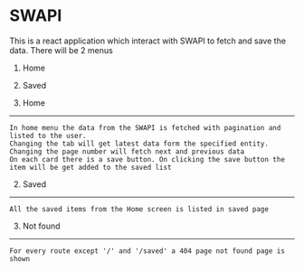 # SWAPI

This is a react application which interact with SWAPI to fetch and save the data. 
There will be 2 menus

1. Home
2. Saved

1. Home
-------
    In home menu the data from the SWAPI is fetched with pagination and listed to the user.
    Changing the tab will get latest data form the specified entity. 
    Changing the page number will fetch next and previous data
    On each card there is a save button. On clicking the save button the item will be get added to the saved list
 2. Saved
 --------
    All the saved items from the Home screen is listed in saved page

 3. Not found
 ------------
    For every route except '/' and '/saved' a 404 page not found page is shown
